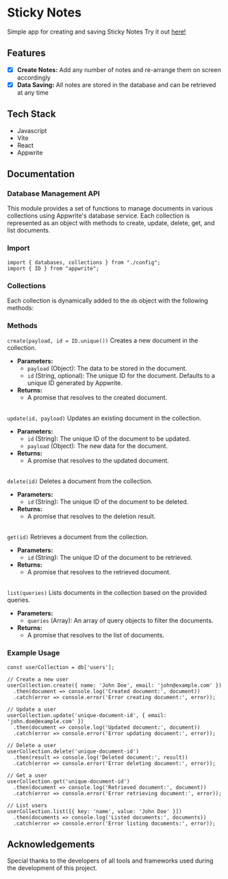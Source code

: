 # Sticky Notes

Simple app for creating and saving Sticky Notes
Try it out [here!]()

## Features

- [x] **Create Notes:** Add any number of notes and re-arrange them on screen accordingly
- [x] **Data Saving:** All notes are stored in the database and can be retrieved at any time

## Tech Stack

- Javascript
- Vite
- React
- Appwrite

## Documentation

### Database Management API

This module provides a set of functions to manage documents in various collections using Appwrite's database service. Each collection is represented as an object with methods to create, update, delete, get, and list documents.

### Import

```
import { databases, collections } from "./config";
import { ID } from "appwrite";
```

### Collections

Each collection is dynamically added to the `db` object with the following methods:

### Methods
```create(payload, id = ID.unique())```
Creates a new document in the collection. <br/>

- **Parameters:**
    - `payload` (Object): The data to be stored in the document.
    - `id` (String, optional): The unique ID for the document. Defaults to a unique ID generated by Appwrite.
- **Returns:**
    - A promise that resolves to the created document.
<br/><br/>

```update(id, payload)```
Updates an existing document in the collection. <br/>

- **Parameters:**
    - `id` (String): The unique ID of the document to be updated.
    - `payload` (Object): The new data for the document.
- **Returns:**
    - A promise that resolves to the updated document.
<br/><br/>

```delete(id)```
Deletes a document from the collection. <br/>

- **Parameters:**
    - `id` (String): The unique ID of the document to be deleted.
- **Returns:**
    - A promise that resolves to the deletion result.
<br/><br/>

```get(id)```
Retrieves a document from the collection. <br/>

- **Parameters:**
    - `id` (String): The unique ID of the document to be retrieved.
- **Returns:**
    - A promise that resolves to the retrieved document.
<br/><br/>

```list(queries)```
Lists documents in the collection based on the provided queries. <br/>

- **Parameters:**
    - `queries` (Array): An array of query objects to filter the documents.
 - **Returns:**
    - A promise that resolves to the list of documents.

### Example Usage

```
const userCollection = db['users'];

// Create a new user
userCollection.create({ name: 'John Doe', email: 'john@example.com' })
  .then(document => console.log('Created document:', document))
  .catch(error => console.error('Error creating document:', error));

// Update a user
userCollection.update('unique-document-id', { email: 'john.doe@example.com' })
  .then(document => console.log('Updated document:', document))
  .catch(error => console.error('Error updating document:', error));

// Delete a user
userCollection.delete('unique-document-id')
  .then(result => console.log('Deleted document:', result))
  .catch(error => console.error('Error deleting document:', error));

// Get a user
userCollection.get('unique-document-id')
  .then(document => console.log('Retrieved document:', document))
  .catch(error => console.error('Error retrieving document:', error));

// List users
userCollection.list([{ key: 'name', value: 'John Doe' }])
  .then(documents => console.log('Listed documents:', documents))
  .catch(error => console.error('Error listing documents:', error));
```

## Acknowledgements

Special thanks to the developers of all tools and frameworks used during the development of this project.